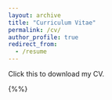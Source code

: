 ```yaml
---
layout: archive
title: "Curriculum Vitae"
permalink: /cv/
author_profile: true
redirect_from:
  - /resume
---
```


<a href="/files/Kargin_CV.pdf" style="text-decoration:none">Click this to download my CV.</a>

{%<object data="/files/Kargin_CV.pdf" width="1000" height="1000" type='application/pdf'></object>%}
